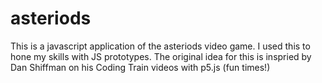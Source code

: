 # asteriods
This is a javascript application of the asteriods video game. I used this to hone my skills with JS prototypes. 
The original idea for this is inspried by Dan Shiffman on his Coding Train videos with p5.js (fun times!)
